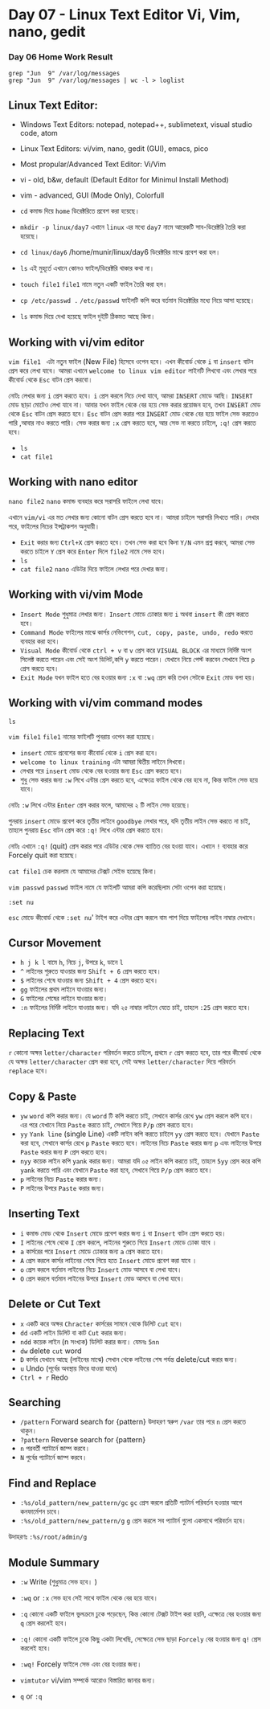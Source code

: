 # Day 07 - Linux Text Editor Vi, Vim, nano, gedit

### Day 06 Home Work Result

```
grep "Jun  9" /var/log/messages
grep "Jun  9" /var/log/messages | wc -l > loglist
```

## Linux Text Editor:

- Windows Text Editors: notepad, notepad++, sublimetext, visual studio code, atom
- Linux Text Editors: vi/vim, nano, gedit (GUI), emacs, pico
- Most propular/Advanced Text Editor: Vi/Vim
- vi - old, b&w, default (Default Editor for Minimul Install Method)
- vim - advanced, GUI (Mode Only), Colorfull

- `cd` কমান্ড দিয়ে `home` ডিরেক্টরিতে প্রবেশ করা হয়েছে।
- `mkdir -p linux/day7` এখানে `linux` এর মধ্যে `day7` নামে আরেকটি সাব-ডিরেক্টরি তৈরি করা হয়েছে।
- `cd linux/day6` /home/munir/linux/day6 ডিরেক্টরির মাঝে প্রবেশ করা হল।
- `ls` এই মুহূর্তে এখানে কোনও ফাইল/ডিরেক্টরি থাকার কথা না।
- `touch file1` `file1` নামে নতুন একটি ফাইল তৈরি করা হল।
- `cp /etc/passwd .` `/etc/passwd` ফাইলটি কপি করে বর্তমান ডিরেক্টরির মধ্যে নিয়ে আসা হয়েছে।
- `ls` কমান্ড দিয়ে দেখা হয়েছে ফাইল দুইটি ঠিকমত আছে কিনা।

## Working with vi/vim editor

`vim file1 ` এটা নতুন ফাইল (New File) হিসেবে ওপেন হবে। এখন কীবোর্ড থেকে `i` বা `insert` বাটন প্রেস করে লেখা যাবে। আমরা এখানে `welcome to linux vim editor` লাইনটি লিখবো এবং লেখার পরে কীবোর্ড থেকে `Esc` বাটন প্রেস করবো।

নোটঃ লেখার জন্য `i` প্রেস করতে হবে। `i` প্রেস করলে নিচে দেখা যাবে, আমরা `INSERT` মোডে আছি। `INSERT` মোড ছাড়া মোটেও লেখা যাবে না। আবার যখন ফাইল থেকে বের হয়ে সেভ করার প্রয়োজন হবে, তখন `INSERT` মোড থেকে `Esc` বাটন প্রেস করতে হবে। `Esc` বাটন প্রেস করার পরে `INSERT` মোড থেকে বের হয়ে ফাইল সেভ করতেও পারি ,আবার নাও করতে পারি। সেভ করার জন্য `:x` প্রেস করতে হবে, আর সেভ না করতে চাইলে, `:q!` প্রেস করতে হবে।

- `ls`
- `cat file1`

## Working with nano editor

`nano file2` `nano` কমান্ড ব্যবহার করে সরাসরি ফাইলে লেখা যাবে।

এখানে `vim/vi` এর মত লেখার জন্য কোনো বাটন প্রেস করতে হবে না। আমরা চাইলে সরাসরি লিখতে পারি। লেখার পরে, ফাইলের নিচের ইন্সট্রাকশন অনুযায়ী।

- `Exit` করার জন্য `Ctrl+X` প্রেস করতে হবে। তখন সেভ করা হবে কিনা `Y/N` এমন প্রশ্ন করবে, আমরা সেভ করতে চাইলে `Y` প্রেস করে `Enter` দিলে `file2` নামে সেভ হবে।
- `ls`
- `cat file2` `nano` এডিটর দিয়ে ফাইলে লেখার পরে দেখার জন্য।

## Working with vi/vim Mode

- `Insert Mode` শুধুমাত্র লেখার জন্য। `Insert` মোডে ঢোকার জন্য `i` অথবা `insert` কী প্রেস করতে হবে।
- `Command Mode` ফাইলের মাঝে কার্সর নেভিগেশন, `cut, copy, paste, undo, redo` করতে ব্যবহার করা হবে।
- `Visual Mode` কীবোর্ড থেকে `ctrl + v` বা `v` প্রেস করে `VISUAL BLOCK` এর মাধ্যমে নির্দিষ্ট অংশ সিলেক্ট করতে পারেন এবং সেই অংশ ডিলিট,কপি `y` করতে পারেন। যেখানে নিয়ে পেস্ট করবেন সেখানে গিয়ে `p` প্রেস করতে হবে।
- `Exit Mode` যখন ফাইল হতে বের হওয়ার জন্য `:x` বা `:wq` প্রেস করি তখন সেটকে `Exit` মোড বলা হয়।

## Working with vi/vim command modes

`ls`

`vim file1` `file1` নামের ফাইলটি পুনরায় ওপেন করা হয়েছে।

- `insert` মোডে প্রবেশের জন্য কীবোর্ড থেকে `i` প্রেস করা হবে।
- `welcome to linux training` এটা আমরা দ্বিতীয় লাইনে লিখবো।
- লেখার পরে `insert` মোড থেকে বের হওয়ার জন্য `Esc` প্রেস করতে হবে।
- শুধু সেভ করার জন্য `:w` লিখে এন্টার প্রেস করতে হবে, এক্ষেত্রে ফাইল থেকে বের হবে না, কিন্ত ফাইল সেভ হয়ে যাবে।

নোটঃ `:w` লিখে এন্টার `Enter` প্রেস করার ফলে, আমাদের ২ টি লাইন সেভ হয়েছে।

পুনরায় `insert` মোডে প্রবেশ করে তৃতীয় লাইনে `goodbye` লেখার পরে, যদি তৃতীয় লাইন সেভ করতে না চাই, তাহলে পুনরায় `Esc` বাটন প্রেস করে `:q!` লিখে এন্টার প্রেস করতে হবে।

নোটঃ এখানে `:q!` (quit) প্রেস করার পরে এডিটর থেকে সেভ ব্যাতিত বের হওয়া যাবে। এখানে `!` ব্যবহার করে Forcely quit করা হয়েছে।

`cat file1` চেক করলাম যে আমাদের টেক্সট সেইভ হয়েছে কিনা।

`vim passwd` `passwd` ফাইল নামে যে ফাইলটি আমরা কপি করেছিলাম সেটা ওপেন করা হয়েছে।

`:set nu`

`esc` মোডে কীবোর্ড থেকে `:set nu`' টাইপ করে এন্টার প্রেস করলে বাম পাশ দিয়ে ফাইলের লাইন নাম্বার দেখাবে।

## Cursor Movement

- `h j k l` বামে `h`, নিচে `j`, উপরে `k`, ডানে `l`
- `^` লাইনের শুরুতে যাওয়ার জন্য `Shift + 6` প্রেস করতে হবে।
- `$` লাইনের শেষে যাওয়ার জন্য `Shift + 4` প্রেস করতে হবে।
- `gg` ফাইলের প্রথম লাইনে যাওয়ার জন্য।
- `G` ফাইলের শেষের লাইনে যাওয়ার জন্য।
- `:n` ফাইলের নির্দিষ্ট লাইনে যাওয়ার জন্য। যদি ২৫ নাম্বার লাইনে যেতে চাই, তাহলে `:25` প্রেস করতে হবে।

## Replacing Text

`r` কোনো অক্ষর `letter/character` পরিবর্তন করতে চাইলে, প্রথমে `r` প্রেস করতে হবে, তার পরে কীবোর্ড থেকে যে অক্ষর `letter/character` প্রেস করা হবে, সেই অক্ষর `letter/character` দিয়ে পরিবর্তন `replace` হবে।

## Copy & Paste

- `yw` `word` কপি করার জন্য। যে `word` টি কপি করতে চাই, সেখানে কার্সর রেখে `yw` প্রেস করলে কপি হবে। এর পরে যেখানে নিয়ে `Paste` করতে চাই, সেখানে গিয়ে `P/p` প্রেস করতে হবে।
- `yy` `Yank line` (single Line) একটি লাইন কপি করতে চাইলে `yy` প্রেস করতে হবে। যেখানে `Paste` করা হবে, সেখানে কার্সর রেখে `p` `Paste` করতে হবে। লাইনের নিচে `Paste` করার জন্য `p` এবং লাইনের উপরে `Paste` করার জন্য `P` প্রেস করতে হবে।
- `nyy` কয়েক লাইন কপি `yank` করার জন্য। আমরা যদি ০৫ লাইন কপি করতে চাই, তাহলে `5yy` প্রেস করে কপি `yank` করতে পারি এবং যেখানে `Paste` করা হবে, সেখানে গিয়ে `P/p` প্রেস করতে হবে।
- `p` লাইনের নিচে `Paste` করার জন্য।
- `P` লাইনের উপরে `Paste` করার জন্য।

## Inserting Text

- `i` কমান্ড মোড থেকে `Insert` মোডে প্রবেশ করার জন্য `i` বা `Insert` বাটন প্রেস করতে হয়।
- `I` লাইনের শেষে থেকে `I` প্রেস করলে, লাইনের শুরুতে গিয়ে `Insert` মোডে ঢোকা যাবে ।
- `a` কার্সরের পরে `Insert` মোডে ঢোকার জন্য `a` প্রেস করতে হবে।
- `A` প্রেস করলে কার্সর লাইনের শেষে গিয়ে হতে `Insert` মোডে প্রবেশ করা যাবে ।
- `o` প্রেস করলে বর্তমান লাইনের নিচে `Insert` মোড আসবে বা লেখা যাবে।
- `O` প্রেস করলে বর্তমান লাইনের উপরে `Insert` মোড আসবে বা লেখা যাবে।

## Delete or Cut Text

- `x` একটি করে অক্ষর `Chracter` কার্সরের সামনে থেকে ডিলিট `cut` হবে।
- `dd` একটি লাইন ডিলিট বা কাট `Cut` করার জন্য।
- `ndd` কয়েক লাইন (n সংখ্যক) ডিলিট করার জন্য। যেমনঃ `5nn`
- `dw` delete `cut` word
- `D` কার্সর যেখানে আছে (লাইনের মাঝে) সেখান থেকে লাইনের শেষ পর্যন্ত delete/cut করার জন্য।
- `u` Undo (পূর্বের অবস্থায় ফিরে যাওয়া যাবে)
- `Ctrl + r` Redo

## Searching

- `/pattern` Forward search for {pattern} উদাহরণ স্বরুপ `/var` তার পরে `n` প্রেস করতে থাকুন।
- `?pattern` Reverse search for {pattern}
- `n` পরবর্তী প্যাটার্নে জাম্প করবে।
- `N` পুর্বের প্যাটার্নে জাম্প করবে।

## Find and Replace

- `:%s/old_pattern/new_pattern/gc` `gc` প্রেস করলে প্রতিটি প্যাটার্ন পরিবর্তন হওয়ার আগে কনফার্মেশন চাবে।
- `:%s/old_pattern/new_pattern/g` `g` প্রেস করলে সব প্যাটার্ন গুলো একসাথে পরিবর্তন হবে।

উদাহরণঃ `:%s/root/admin/g`

## Module Summary

- `:w` Write (শুধুমাত্র সেভ হবে। )
- `:wq` or `:x` সেভ হবে সেই সাথে ফাইল থেকে বের হয়ে যাবে।
- `:q` কোনো একটি ফাইলে ভুলক্রমে ঢুকে পড়েছেন, কিন্ত কোনো টেক্সট টাইপ করা হয়নি, এক্ষেত্রে বের হওয়ার জন্য `q` প্রেস করলেই হবে।
- `:q!` কোনো একটি ফাইলে ঢুকে কিছু একটা লিখেছি, সেক্ষেত্রে সেভ ছাড়া `Forcely` বের হওয়ার জন্য `q!` প্রেস করলেই হবে।
- `:wq!` Forcely ফাইলে সেভ এবং বের হওয়ার জন্য।

- `vimtutor` vi/vim সম্পর্কে আরোও বিস্তারিত জানার জন্য।
- `q` or `:q`
